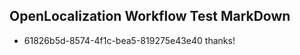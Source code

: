 ## OpenLocalization Workflow Test MarkDown
* 61826b5d-8574-4f1c-bea5-819275e43e40 thanks!

<!--HONumber=Aug16_HO1-->


